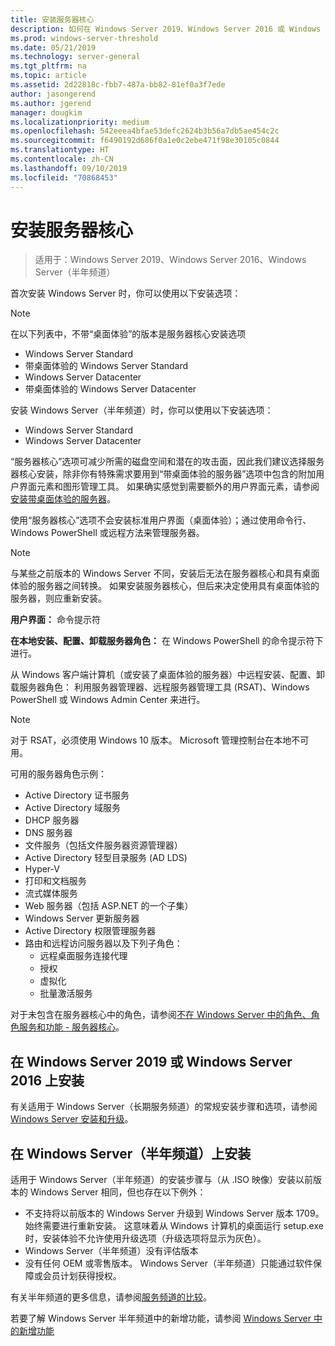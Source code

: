 ```yaml
---
title: 安装服务器核心
description: 如何在 Windows Server 2019、Windows Server 2016 或 Windows Server（半年频道）上获取并安装服务器核心安装。
ms.prod: windows-server-threshold
ms.date: 05/21/2019
ms.technology: server-general
ms.tgt_pltfrm: na
ms.topic: article
ms.assetid: 2d22818c-fbb7-487a-bb82-81ef0a3f7ede
author: jasongerend
ms.author: jgerend
manager: dougkim
ms.localizationpriority: medium
ms.openlocfilehash: 542eeea4bfae53defc2624b3b56a7db5ae454c2c
ms.sourcegitcommit: f6490192d686f0a1e0c2ebe471f98e30105c0844
ms.translationtype: HT
ms.contentlocale: zh-CN
ms.lasthandoff: 09/10/2019
ms.locfileid: "70868453"
---
```

# <a name="install-server-core"></a>安装服务器核心

> 适用于：Windows Server 2019、Windows Server 2016、Windows Server（半年频道）
  
首次安装 Windows Server 时，你可以使用以下安装选项：

>[!NOTE]
> 在以下列表中，不带“桌面体验”的版本是服务器核心安装选项

-   Windows Server Standard
-   带桌面体验的 Windows Server Standard
-   Windows Server Datacenter
-   带桌面体验的 Windows Server Datacenter

安装 Windows Server（半年频道）时，你可以使用以下安装选项：

-   Windows Server Standard 
-   Windows Server Datacenter

“服务器核心”选项可减少所需的磁盘空间和潜在的攻击面，因此我们建议选择服务器核心安装，除非你有特殊需求要用到“带桌面体验的服务器”选项中包含的附加用户界面元素和图形管理工具。 如果确实感觉到需要额外的用户界面元素，请参阅[安装带桌面体验的服务器](Getting-Started-with-Server-with-Desktop-Experience.md)。 

使用“服务器核心”选项不会安装标准用户界面（桌面体验）；通过使用命令行、Windows PowerShell 或远程方法来管理服务器。

>[!NOTE]
>
>与某些之前版本的 Windows Server 不同，安装后无法在服务器核心和具有桌面体验的服务器之间转换。 如果安装服务器核心，但后来决定使用具有桌面体验的服务器，则应重新安装。

**用户界面：** 命令提示符

**在本地安装、配置、卸载服务器角色：** 在 Windows PowerShell 的命令提示符下进行。

从 Windows 客户端计算机（或安装了桌面体验的服务器）中远程安装、配置、卸载服务器角色：  利用服务器管理器、远程服务器管理工具 (RSAT)、Windows PowerShell 或 Windows Admin Center 来进行。

>[!NOTE]
>
>对于 RSAT，必须使用 Windows 10 版本。
>Microsoft 管理控制台在本地不可用。

可用的服务器角色示例： 

- Active Directory 证书服务
- Active Directory 域服务
- DHCP 服务器
- DNS 服务器
- 文件服务（包括文件服务器资源管理器）
- Active Directory 轻型目录服务 (AD LDS)
- Hyper-V
- 打印和文档服务
- 流式媒体服务
- Web 服务器（包括 ASP.NET 的一个子集）
- Windows Server 更新服务器
- Active Directory 权限管理服务器
- 路由和远程访问服务器以及下列子角色：
   - 远程桌面服务连接代理
   - 授权
   - 虚拟化
   - 批量激活服务

对于未包含在服务器核心中的角色，请参阅[不在 Windows Server 中的角色、角色服务和功能 - 服务器核心](../administration/server-core/server-core-removed-roles.md)。

## <a name="installing-on-windows-server-2019-or-windows-server-2016"></a>在 Windows Server 2019 或 Windows Server 2016 上安装

有关适用于 Windows Server（长期服务频道）的常规安装步骤和选项，请参阅 [Windows Server 安装和升级](installation-and-upgrade.md)。

## <a name="installing-on-windows-server-semi-annual-channel"></a>在 Windows Server（半年频道）上安装

适用于 Windows Server（半年频道）的安装步骤与（从 .ISO 映像）安装以前版本的 Windows Server 相同，但也存在以下例外：

- 不支持将以前版本的 Windows Server 升级到 Windows Server 版本 1709。 始终需要进行重新安装。
   这意味着从 Windows 计算机的桌面运行 setup.exe 时，安装体验不允许使用升级选项（升级选项将显示为灰色）。
- Windows Server（半年频道）没有评估版本
- 没有任何 OEM 或零售版本。 Windows Server（半年频道）只能通过软件保障或会员计划获得授权。

有关半年频道的更多信息，请参阅[服务频道的比较](../get-started-19/servicing-channels-19.md)。

若要了解 Windows Server 半年频道中的新增功能，请参阅 [Windows Server 中的新增功能](whats-new-in-windows-server.md)
